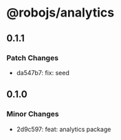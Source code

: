 # @robojs/analytics

## 0.1.1

### Patch Changes

- da547b7: fix: seed

## 0.1.0

### Minor Changes

- 2d9c597: feat: analytics package
